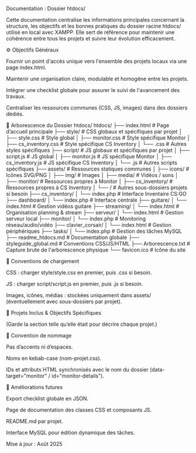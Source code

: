 Documentation : Dossier htdocs/

Cette documentation centralise les informations principales concernant la structure, les objectifs et les bonnes pratiques du dossier racine htdocs/ utilisé en local avec XAMPP. Elle sert de référence pour maintenir une cohérence entre tous les projets et suivre leur évolution efficacement.

⚙️ Objectifs Généraux

Fournir un point d'accès unique vers l'ensemble des projets locaux via une page index.html.

Maintenir une organisation claire, modulable et homogène entre les projets.

Intégrer une checklist globale pour assurer le suivi de l'avancement des travaux.

Centraliser les ressources communes (CSS, JS, images) dans des dossiers dédiés.

📂 Arborescence du Dossier htdocs/
htdocs/
├── index.html                # Page d’accueil principale
├── style/                    # CSS globaux et spécifiques par projet
│   ├── style.css              # Style global
│   ├── monitor.css            # Style spécifique Monitor
│   ├── cs_inventory.css       # Style spécifique CS Inventory
│   └── <projet>.css           # Autres styles spécifiques
├── script/                   # JS globaux et spécifiques par projet
│   ├── script.js              # JS global
│   ├── monitor.js             # JS spécifique Monitor
│   ├── cs_inventory.js        # JS spécifique CS Inventory
│   └── <projet>.js            # Autres scripts spécifiques
├── assets/                   # Ressources statiques communes
│   ├── icons/                 # Icônes SVG/PNG
│   ├── img/                   # Images
│   ├── media/                 # Vidéos / sons
│   ├── monitor/               # Ressources propres à Monitor
│   ├── cs_inventory/          # Ressources propres à CS Inventory
│   └── <projet>/              # Autres sous-dossiers projets si besoin
├── cs_inventory/
│   └── index.php              # Interface Inventaire CS:GO
├── dashboard/
│   └── index.php              # Interface centrale
├── guitare/
│   └── index.html             # Gestion vidéos guitare
├── streaming/
│   └── index.html             # Organisation planning & stream
├── serveur/
│   └── index.html             # Gestion serveur local
├── monitor/
│   └── index.php              # Monitoring réseau/audio/vidéo
├── clavier_corsair/
│   └── index.html             # Gestion périphériques
├── tasks/
│   └── index.php              # Gestion des tâches MySQL
├── readme_htdocs.md           # Documentation globale
├── styleguide_global.md       # Conventions CSS/JS/HTML
├── Arborescence.txt           # Capture brute de l'arborescence physique
└── favicon.ico                # Icône du site

🔹 Conventions de chargement

CSS : charger style/style.css en premier, puis <projet>.css si besoin.

JS : charger script/script.js en premier, puis <projet>.js si besoin.

Images, icônes, médias : stockées uniquement dans assets/ (éventuellement avec sous-dossiers par projet).

🔹 Projets Inclus & Objectifs Spécifiques

(Garde la section telle qu’elle était pour décrire chaque projet.)

📅 Convention de nommage

Pas d’accents ni d’espaces.

Noms en kebab-case (nom-projet.css).

IDs et attributs HTML synchronisés avec le nom du dossier (data-target="monitor" / id="monitor-details").

💭 Améliorations futures

Export checklist globale en JSON.

Page de documentation des classes CSS et composants JS.

README.md par projet.

Interface MySQL pour édition dynamique des tâches.

Mise à jour : Août 2025